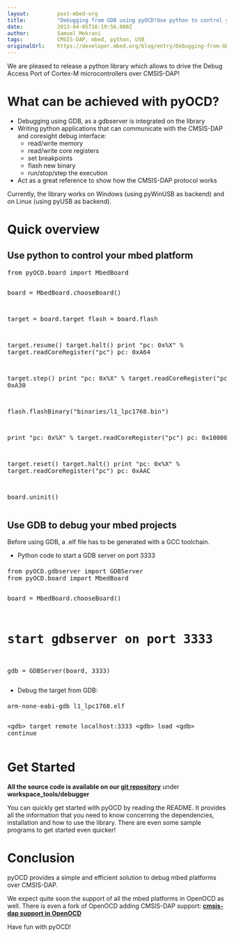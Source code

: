```yaml
---
layout:         post-mbed-org
title:          "Debugging from GDB using pyOCD!Use python to control your mbed platformUse GDB to debug your mbed projects"
date:           2013-04-05T16:19:56.000Z
author:         Samuel Mokrani
tags:           CMSIS-DAP, mbed, python, USB
originalUrl:    https://developer.mbed.org/blog/entry/Debugging-from-GDB-using-pyOCD/
---
```


<p>We are pleased to release a python library which allows to drive the Debug
  Access Port of Cortex-M microcontrollers over CMSIS-DAP!</p>

<h1>What can be achieved with pyOCD?</h1>

<ul>
  <li>Debugging using GDB, as a gdbserver is integrated on the library</li>
  <li>Writing python applications that can communicate with the CMSIS-DAP and
    coresight debug interface:
    <ul>
      <li>read/write memory</li>
      <li>read/write core registers</li>
      <li>set breakpoints</li>
      <li>flash new binary</li>
      <li>run/stop/step the execution</li>
    </ul>
  </li>
  <li>Act as a great reference to show how the CMSIS-DAP protocol works</li>
</ul>
<p>Currently, the library works on Windows (using pyWinUSB as backend) and
  on Linux (using pyUSB as backend).</p>
 <h1>Quick overview</h1>


<h2>Use python to control your mbed platform</h2>

<div class="flashbox fcode">
  <h4 class="ftitle"> </h4><pre class="mbed-code" offset="0">from pyOCD.board import MbedBoard

board = MbedBoard.chooseBoard()

target = board.target
flash = board.flash

target.resume()
target.halt()
print &quot;pc: 0x%X&quot; % target.readCoreRegister(&quot;pc&quot;)
    pc: 0xA64

target.step()
print &quot;pc: 0x%X&quot; % target.readCoreRegister(&quot;pc&quot;)
    pc: 0xA30

flash.flashBinary(&quot;binaries/l1_lpc1768.bin&quot;)

print &quot;pc: 0x%X&quot; % target.readCoreRegister(&quot;pc&quot;)
    pc: 0x10000000

target.reset()
target.halt()
print &quot;pc: 0x%X&quot; % target.readCoreRegister(&quot;pc&quot;)
    pc: 0xAAC

board.uninit()
</pre>
</div>
<h2>Use GDB to debug your mbed projects</h2>

<p>Before using GDB, a .elf file has to be generated with a GCC toolchain.</p>
<ul>
  <li>Python code to start a GDB server on port 3333</li>
</ul>
<div class="flashbox fcode">
  <h4 class="ftitle"> </h4><pre class="mbed-code" offset="0">from pyOCD.gdbserver import GDBServer
from pyOCD.board import MbedBoard

board = MbedBoard.chooseBoard()

# start gdbserver on port 3333
gdb = GDBServer(board, 3333)
</pre>
</div>
<ul>
  <li>Debug the target from GDB:</li>
</ul>
<div class="flashbox fcode">
  <h4 class="ftitle"> </h4><pre class="mbed-code" offset="0">arm-none-eabi-gdb l1_lpc1768.elf

&lt;gdb&gt; target remote localhost:3333
&lt;gdb&gt; load
&lt;gdb&gt; continue
</pre>
</div>
<h1>Get Started</h1>

<p><strong>All the source code is available on our <a href="https://github.com/mbedmicro/mbed/tree/master/workspace_tools/debugger" rel="nofollow">git repository</a></strong> under <strong>workspace_tools/debugger</strong>
</p>
<p>You can quickly get started with pyOCD by reading the README. It provides
  all the information that you need to know concerning the dependencies,
  installation and how to use the library. There are even some sample programs
  to get started even quicker!</p>

<h1>Conclusion</h1>

<p>pyOCD provides a simple and efficient solution to debug mbed platforms
  over CMSIS-DAP.</p>
<p>We expect quite soon the support of all the mbed platforms in OpenOCD
  as well. There is even a fork of OpenOCD adding CMSIS-DAP support:
<strong><a href="https://github.com/TheShed/OpenOCD-CMSIS-DAP/tree/cmsis-dap" rel="nofollow">cmsis-dap support in OpenOCD</a></strong>
</p>
<p>Have fun with pyOCD!</p>
